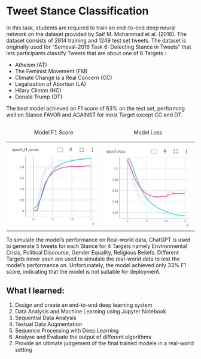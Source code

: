 # Tweet Stance Classification
In this task, students are required to train an end-to-end deep neural network on the dataset provided by Saif M. Mohammad et al. (2016). The dataset consists of 2814 training and 1249 test set tweets. The dataset is originally used for “Semeval-2016 Task 6: Detecting Stance in Tweets” that lets participants classify Tweets that are about one of 6 Targets : 
- Atheism (AT)
- The Feminist Movement (FM)
- Climate Change is a Real Concern (CC)
- Legalization of Abortion (LA)
- Hilary Clinton (HC)
- Donald Trump (DT)

The best model achieved an F1 score of 63% on the test set, performing well on Stance FAVOR and AGAINST for most Target except CC and DT.

<table align="center">
<thead>
     <tr align="center">
        <td>
        <p>Model F1 Score</p>
        </td>
        <td>
        <p>Model Loss</p>
        </td>
     </tr>
</thead>
    
<tr align="center">
    <td><img src="model_training/best_model.png"></td>
     <td><img src="model_training/best_model_loss.png"></td>
</tr>
</table>

To simulate the model’s performance on Real-world data, ChatGPT is used to generate 5 tweets for each Stance for 4 Targets namely Environmental Crisis, Political Discourse, Gender Equality, Religious Beliefs. Different Targets never seen are used to simulate the real-world data to test the model’s performance on. Unfortunately, the model achieved only 33% F1 score, indicating that the model is not suitable for deployment.

## What I learned:
1. Design and create an end-to-end deep learning system
2. Data Analysis and Machine Learning using Jupyter Notebook
3. Sequential Data Analysis
4. Textual Data Augmentation
5. Sequence Processing with Deep Learning
6. Analyse and Evaluate the output of different algorithms
7. Provide an ultimate judgement of the final trained modele in a real-world setting


